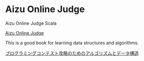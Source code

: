 # Aizu Online Judge

Aizu Online Judge Scala

[Aizu Online Judge](http://judge.u-aizu.ac.jp/onlinejudge/)

This is a good book for learning data structures and algorithms.  

[プログラミングコンテスト攻略のためのアルゴリズムとデータ構造](http://amzn.asia/1LTa8G3)
